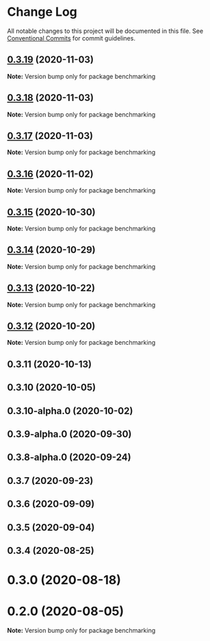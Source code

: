 # Change Log

All notable changes to this project will be documented in this file.
See [Conventional Commits](https://conventionalcommits.org) for commit guidelines.

## [0.3.19](https://github.com/statechannels/statechannels/compare/benchmarking@0.3.17...benchmarking@0.3.19) (2020-11-03)

**Note:** Version bump only for package benchmarking





## [0.3.18](https://github.com/statechannels/statechannels/compare/benchmarking@0.3.17...benchmarking@0.3.18) (2020-11-03)

**Note:** Version bump only for package benchmarking





## [0.3.17](https://github.com/statechannels/statechannels/compare/benchmarking@0.3.15...benchmarking@0.3.17) (2020-11-03)

**Note:** Version bump only for package benchmarking





## [0.3.16](https://github.com/statechannels/statechannels/compare/benchmarking@0.3.15...benchmarking@0.3.16) (2020-11-02)

**Note:** Version bump only for package benchmarking





## [0.3.15](https://github.com/statechannels/statechannels/compare/benchmarking@0.3.13...benchmarking@0.3.15) (2020-10-30)

**Note:** Version bump only for package benchmarking





## [0.3.14](https://github.com/statechannels/statechannels/compare/benchmarking@0.3.13...benchmarking@0.3.14) (2020-10-29)

**Note:** Version bump only for package benchmarking





## [0.3.13](https://github.com/statechannels/statechannels/compare/benchmarking@0.3.12...benchmarking@0.3.13) (2020-10-22)

**Note:** Version bump only for package benchmarking





## [0.3.12](https://github.com/statechannels/statechannels/compare/benchmarking@0.3.11...benchmarking@0.3.12) (2020-10-20)

**Note:** Version bump only for package benchmarking





## 0.3.11 (2020-10-13)



## 0.3.10 (2020-10-05)



## 0.3.10-alpha.0 (2020-10-02)



## 0.3.9-alpha.0 (2020-09-30)



## 0.3.8-alpha.0 (2020-09-24)



## 0.3.7 (2020-09-23)



## 0.3.6 (2020-09-09)



## 0.3.5 (2020-09-04)



## 0.3.4 (2020-08-25)



# 0.3.0 (2020-08-18)



# 0.2.0 (2020-08-05)

**Note:** Version bump only for package benchmarking
